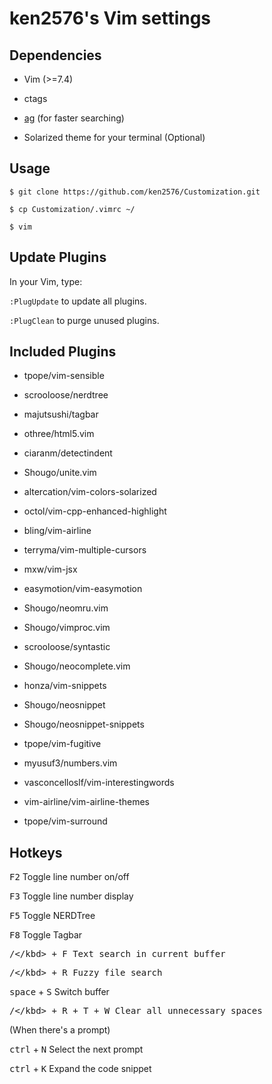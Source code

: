 # ken2576's Vim settings

## Dependencies

* Vim (>=7.4)

* ctags

* [ag](https://github.com/ggreer/the_silver_searcher) (for faster searching)

* Solarized theme for your terminal (Optional)

## Usage

```
$ git clone https://github.com/ken2576/Customization.git

$ cp Customization/.vimrc ~/

$ vim

```

## Update Plugins

In your Vim, type:

`:PlugUpdate` to update all plugins.

`:PlugClean` to purge unused plugins.

## Included Plugins

 * tpope/vim-sensible

 * scrooloose/nerdtree

 * majutsushi/tagbar

 * othree/html5.vim

 * ciaranm/detectindent

 * Shougo/unite.vim

 * altercation/vim-colors-solarized

 * octol/vim-cpp-enhanced-highlight

 * bling/vim-airline

 * terryma/vim-multiple-cursors

 * mxw/vim-jsx

 * easymotion/vim-easymotion

 * Shougo/neomru.vim

 * Shougo/vimproc.vim

 * scrooloose/syntastic

 * Shougo/neocomplete.vim

 * honza/vim-snippets

 * Shougo/neosnippet

 * Shougo/neosnippet-snippets

 * tpope/vim-fugitive

 * myusuf3/numbers.vim

 * vasconcelloslf/vim-interestingwords

 * vim-airline/vim-airline-themes

 * tpope/vim-surround

## Hotkeys

<kbd>F2</kbd> Toggle line number on/off

<kbd>F3</kbd> Toggle line number display

<kbd>F5</kbd> Toggle NERDTree

<kbd>F8</kbd> Toggle Tagbar

<kbd>/\</kbd> + <kbd>F</kbd> Text search in current buffer

<kbd>/\</kbd> + <kbd>R</kbd> Fuzzy file search

<kbd>space</kbd> + <kbd>S</kbd> Switch buffer

<kbd>/\</kbd> + <kbd>R</kbd> + <kbd>T</kbd> + <kbd>W</kbd> Clear all unnecessary spaces

(When there's a prompt)

<kbd>ctrl</kbd> + <kbd>N</kbd> Select the next prompt

<kbd>ctrl</kbd> + <kbd>K</kbd> Expand the code snippet
